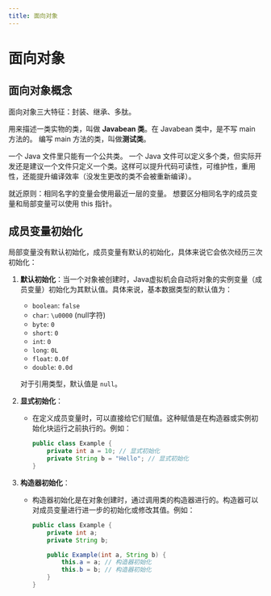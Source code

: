 ```yaml
---
title: 面向对象
---
```

# 面向对象

## 面向对象概念

面向对象三大特征：封装、继承、多肽。



用来描述一类实物的类，叫做 **Javabean 类**。在 Javabean 类中，是不写 main 方法的。
编写 main 方法的类，叫做**测试类**。



一个 Java 文件里只能有一个公共类。
一个 Java 文件可以定义多个类，但实际开发还是建议一个文件只定义一个类。这样可以提升代码可读性，可维护性，重用性，还能提升编译效率（没发生更改的类不会被重新编译）。



就近原则：相同名字的变量会使用最近一层的变量。
想要区分相同名字的成员变量和局部变量可以使用 this 指针。



## 成员变量初始化

局部变量没有默认初始化，成员变量有默认的初始化，具体来说它会依次经历三次初始化：

1. **默认初始化**：当一个对象被创建时，Java虚拟机会自动将对象的实例变量（成员变量）初始化为其默认值。具体来说，基本数据类型的默认值为：

   - `boolean`: `false`
   - `char`: `\u0000` (null字符)
   - `byte`: `0`
   - `short`: `0`
   - `int`: `0`
   - `long`: `0L`
   - `float`: `0.0f`
   - `double`: `0.0d`

   对于引用类型，默认值是 `null`。

2. **显式初始化**：

   - 在定义成员变量时，可以直接给它们赋值。这种赋值是在构造器或实例初始化块运行之前执行的。例如：

     ```java
     public class Example {
         private int a = 10; // 显式初始化
         private String b = "Hello"; // 显式初始化
     }
     ```

3. **构造器初始化**：

   - 构造器初始化是在对象创建时，通过调用类的构造器进行的。构造器可以对成员变量进行进一步的初始化或修改其值。例如：

     ```java
     public class Example {
         private int a;
         private String b;
     
         public Example(int a, String b) {
             this.a = a; // 构造器初始化
             this.b = b; // 构造器初始化
         }
     }
     ```

